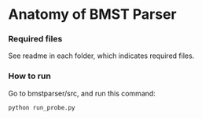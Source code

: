 # Anatomy of BMST Parser
### Required files
See readme in each folder, which indicates required files.
### How to run
Go to bmstparser/src, and run this command:
```
python run_probe.py
```
